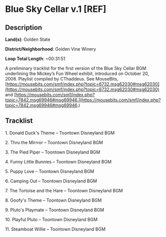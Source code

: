 # Blue Sky Cellar v.1 [REF]

## Description

**Land(s)**: Golden State

**District/Neighborhood**: Golden Vine Winery

**Loop Total Length**: ~00:31:51

A preliminary tracklist for the first version of the Blue Sky Cellar BGM underlining the Mickey’s Fun Wheel exhibit, introduced on October 20, 2008. Playlist compiled by CThaddeus. See MouseBits, [https://mousebits.com/smf/index.php?topic=6732.msg62030#msg62030](https://mousebits.com/smf/index.php?topic=6732.msg62030#msg62030) and [https://mousebits.com/smf/index.php?topic=7842.msg69946#msg69946.](https://mousebits.com/smf/index.php?topic=7842.msg69946#msg69946.)

## Tracklist

1\. Donald Duck's Theme – Toontown Disneyland BGM



2\. Thru the Mirrror – Toontown Disneyland BGM



3\. The Pied Piper – Toontown Disneyland BGM



4\. Funny Little Bunnies – Toontown Disneyland BGM



5\. Puppy Love – Toontown Disneyland BGM



6\. Camping Out – Toontown Disneyland BGM



7\. The Tortoise and the Hare – Toontown Disneyland BGM



8\. Goofy's Theme – Toontown Disneyland BGM



9\. Pluto's Playmate – Toontown Disneyland BGM



10\. Playful Pluto – Toontown Disneyland BGM



11\. Steamboat Willie – Toontown Disneyland BGM


